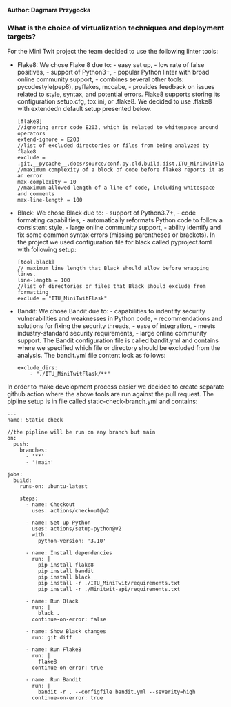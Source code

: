 **Author: Dagmara Przygocka**
### What is the choice of virtualization techniques and deployment targets?

For the Mini Twit project the team decided to use the following linter tools:
- Flake8: 
    We chose Flake 8 due to:
        - easy set up, 
        - low rate of false positives,
        - support of Python3+,
        - popular Python linter with broad online community support,
        - combines several other tools: pycodestyle(pep8), pyflakes, mccabe,
        - provides feedback on issues related to style, syntax, and potential errors.
    Flake8 supports storing its configuration setup.cfg, tox.ini, or .flake8. We decided to use .flake8 with extendedn default setup presented below.
    ```
    [flake8]
    //ignoring error code E203, which is related to whitespace around operators
    extend-ignore = E203
    //list of excluded directories or files from being analyzed by flake8
    exclude = .git,__pycache__,docs/source/conf.py,old,build,dist,ITU_MiniTwitFlask
    //maximum complexity of a block of code before flake8 reports it as an error
    max-complexity = 10
    //maximum allowed length of a line of code, including whitespace and comments
    max-line-length = 100
    ```

- Black: 
    We chose Black due to:
        - support of Python3.7+,
        - code formating capabilities,
        - automatically reformats Python code to follow a consistent style,
        - large online community support,
        - ability identify and fix some common syntax errors (missing parentheses or brackets).
    In the project we used configuration file for black called pyproject.toml with following setup: 
    ```
    [tool.black]
    // maximum line length that Black should allow before wrapping lines.
    line-length = 100
    //list of directories or files that Black should exclude from formatting
    exclude = "ITU_MiniTwitFlask"
    ```
- Bandit: 
    We chose Bandit due to:
        - capabilities to indentify security vulnerabilities and weaknesses in Python code,
        - recommendations and solutions for fixing the security threads,
        - ease of integration,
        - meets industry-standard security requirements,
        - large online community support.
    The Bandit configuration file is called bandit.yml and contains where we specified which file or directory should be excluded from the analysis. The bandit.yml file content look as follows:
    ```
    exclude_dirs:
        - "./ITU_MiniTwitFlask/**"
    ```

In order to make development process easier we decided to create separate github action where the above tools are run against the pull request. The pipline setup is in file called static-check-branch.yml and contains:
```
---
name: Static check

//the pipline will be run on any branch but main
on:
  push:
    branches:
      - '**'
      - '!main'

jobs:
  build:
    runs-on: ubuntu-latest

    steps:
      - name: Checkout
        uses: actions/checkout@v2

      - name: Set up Python
        uses: actions/setup-python@v2
        with:
          python-version: '3.10'

      - name: Install dependencies
        run: |
          pip install flake8
          pip install bandit
          pip install black
          pip install -r ./ITU_MiniTwit/requirements.txt
          pip install -r ./Minitwit-api/requirements.txt

      - name: Run Black
        run: |
          black .
        continue-on-error: false
      
      - name: Show Black changes
        run: git diff

      - name: Run Flake8
        run: |
          flake8
        continue-on-error: true

      - name: Run Bandit
        run: |
          bandit -r . --configfile bandit.yml --severity=high
        continue-on-error: true
```

    



